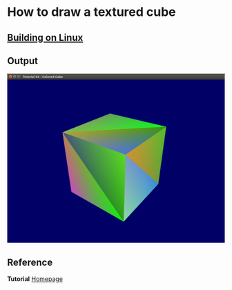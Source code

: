 # How to draw a textured cube

## [Building on Linux](https://github.com/HugoNip/OpenGLLearning#building-on-linux)

## Output

![coloredcube.png](https://github.com/HugoNip/OpenGLLearning/blob/master/figures/coloredcube.png)

## Reference
**Tutorial** [Homepage](http://www.opengl-tutorial.org/beginners-tutorials/tutorial-5-a-textured-cube/)    
